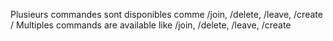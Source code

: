 Plusieurs commandes sont disponibles comme /join, /delete, /leave, /create / Multiples commands are available like /join, /delete, /leave, /create
